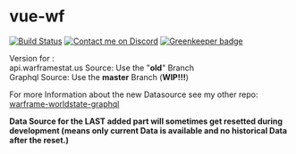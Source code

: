 # vue-wf

[![Build Status](https://travis-ci.com/Bitti09/vue-wf.svg?branch=master)](https://travis-ci.com/Bitti09/vue-wf) [![Contact me on Discord](https://img.shields.io/badge/Discord-Bitti%238207-7289DA.svg)](https://discordapp.com/users/187288182885187584 "Contact me on Discord") [![Greenkeeper badge](https://badges.greenkeeper.io/Bitti09/vue-wf.svg)](https://greenkeeper.io/)

Version for :  
api.warframestat.us Source: Use the "**old**" Branch  
Graphql Source: Use the **master** Branch (**WIP!!!**)

For more Information about the new Datasource see my other repo: [warframe-worldstate-graphql](https://github.com/Bitti09/warframe-worldstate-graphql)

**Data Source for the LAST added part will sometimes get resetted during development (means only current Data is available and no historical Data after the reset.)**
